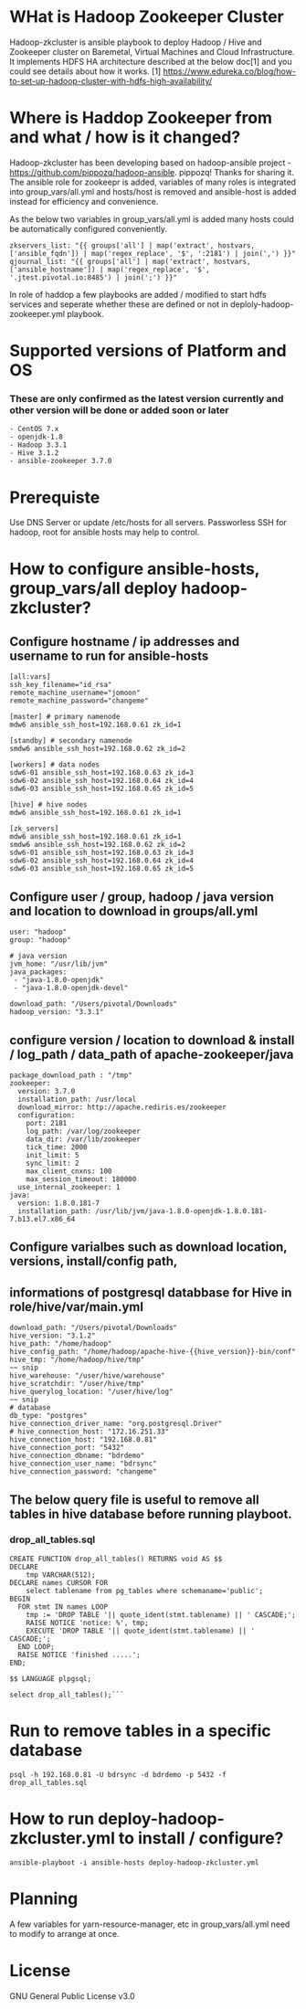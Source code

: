 # WHat is Hadoop Zookeeper Cluster
Hadoop-zkcluster is ansible playbook to deploy Hadoop / Hive and Zookeeper cluster on Baremetal, Virtual Machines and Cloud Infrastructure.
It implements HDFS HA architecture described at the below doc[1] and you could see details about how it works.
[1] https://www.edureka.co/blog/how-to-set-up-hadoop-cluster-with-hdfs-high-availability/


# Where is Haddop Zookeeper from and what / how is it changed?
Hadoop-zkcluster has been developing based on hadoop-ansible project - https://github.com/pippozq/hadoop-ansible. pippozq! Thanks for sharing it.
The ansible role for zookeepr is added, variables of many roles is integrated into group_vars/all.yml and hosts/host is removed and ansible-host is added instead for efficiency and convenience.

As the below two variables in group_vars/all.yml is added many hosts could be automatically configured conveniently.
```
zkservers_list: "{{ groups['all'] | map('extract', hostvars, ['ansible_fqdn']) | map('regex_replace', '$', ':2181') | join(',') }}"
qjournal_list: "{{ groups['all'] | map('extract', hostvars, ['ansible_hostname']) | map('regex_replace', '$', '.jtest.pivotal.io:8485') | join(';') }}"
```

In role of haddop a few playbooks are added / modified to start hdfs services and seperate whether these are defined or not in deploly-hadoop-zookeeper.yml playbook.


# Supported versions of Platform and OS
### These are only confirmed as the latest version currently and other version will be done or added soon or later
```
- CentOS 7.x
- openjdk-1.8
- Hadoop 3.3.1
- Hive 3.1.2
- ansible-zookeeper 3.7.0
```


# Prerequiste
Use DNS Server or update /etc/hosts for all servers.
Passworless SSH for hadoop, root for ansible hosts may help to control.


# How to configure ansible-hosts, group_vars/all deploy hadoop-zkcluster?
## Configure hostname / ip addresses and username to run for ansible-hosts
```
[all:vars]
ssh_key_filename="id_rsa"
remote_machine_username="jomoon"
remote_machine_password="changeme"

[master] # primary namenode
mdw6 ansible_ssh_host=192.168.0.61 zk_id=1

[standby] # secondary namenode
smdw6 ansible_ssh_host=192.168.0.62 zk_id=2

[workers] # data nodes
sdw6-01 ansible_ssh_host=192.168.0.63 zk_id=3
sdw6-02 ansible_ssh_host=192.168.0.64 zk_id=4
sdw6-03 ansible_ssh_host=192.168.0.65 zk_id=5

[hive] # hive nodes
mdw6 ansible_ssh_host=192.168.0.61 zk_id=1

[zk_servers]
mdw6 ansible_ssh_host=192.168.0.61 zk_id=1
smdw6 ansible_ssh_host=192.168.0.62 zk_id=2
sdw6-01 ansible_ssh_host=192.168.0.63 zk_id=3
sdw6-02 ansible_ssh_host=192.168.0.64 zk_id=4
sdw6-03 ansible_ssh_host=192.168.0.65 zk_id=5
```


## Configure user / group, hadoop / java version and location to download in groups/all.yml
```
user: "hadoop"
group: "hadoop"

# java version
jvm_home: "/usr/lib/jvm"
java_packages:
 - "java-1.8.0-openjdk"
 - "java-1.8.0-openjdk-devel"

download_path: "/Users/pivotal/Downloads"
hadoop_version: "3.3.1"
```
## configure version / location to download & install / log_path / data_path of apache-zookeeper/java
```
package_download_path : "/tmp"
zookeeper:
  version: 3.7.0
  installation_path: /usr/local
  download_mirror: http://apache.rediris.es/zookeeper
  configuration:
    port: 2181
    log_path: /var/log/zookeeper
    data_dir: /var/lib/zookeeper
    tick_time: 2000
    init_limit: 5
    sync_limit: 2
    max_client_cnxns: 100
    max_session_timeout: 180000
  use_internal_zookeeper: 1
java:
  version: 1.8.0.181-7
  installation_path: /usr/lib/jvm/java-1.8.0-openjdk-1.8.0.181-7.b13.el7.x86_64
```
## Configure varialbes such as download location, versions, install/config path,
## informations of postgresql databbase for Hive in role/hive/var/main.yml
```
download_path: "/Users/pivotal/Downloads"
hive_version: "3.1.2"
hive_path: "/home/hadoop"
hive_config_path: "/home/hadoop/apache-hive-{{hive_version}}-bin/conf"
hive_tmp: "/home/hadoop/hive/tmp"
~~ snip
hive_warehouse: "/user/hive/warehouse"
hive_scratchdir: "/user/hive/tmp"
hive_querylog_location: "/user/hive/log"
~~ snip
# database
db_type: "postgres"
hive_connection_driver_name: "org.postgresql.Driver"
# hive_connection_host: "172.16.251.33"
hive_connection_host: "192.168.0.81"
hive_connection_port: "5432"
hive_connection_dbname: "bdrdemo"
hive_connection_user_name: "bdrsync"
hive_connection_password: "changeme"
```
## The below query file is useful to remove all tables in hive database before running playboot.
### drop_all_tables.sql
```
CREATE FUNCTION drop_all_tables() RETURNS void AS $$
DECLARE
    tmp VARCHAR(512);
DECLARE names CURSOR FOR
    select tablename from pg_tables where schemaname='public';
BEGIN
  FOR stmt IN names LOOP
    tmp := 'DROP TABLE '|| quote_ident(stmt.tablename) || ' CASCADE;';
    RAISE NOTICE 'notice: %', tmp;
    EXECUTE 'DROP TABLE '|| quote_ident(stmt.tablename) || ' CASCADE;';
  END LOOP;
  RAISE NOTICE 'finished .....';
END;

$$ LANGUAGE plpgsql;

select drop_all_tables();```
```

# Run to remove tables in a specific database
```
psql -h 192.168.0.81 -U bdrsync -d bdrdemo -p 5432 -f drop_all_tables.sql
```

# How to run deploy-hadoop-zkcluster.yml to install / configure?
```
ansible-playboot -i ansible-hosts deploy-hadoop-zkcluster.yml
```

# Planning
A few variables for yarn-resource-manager, etc in group_vars/all.yml need to modify to arrange at once.

# License
GNU General Public License v3.0

